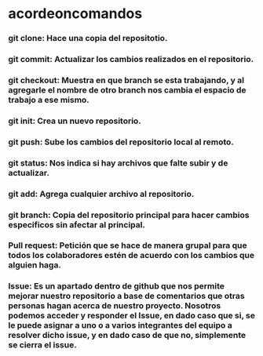 # acordeoncomandos

### git clone: Hace una copia del repositotio.

### git commit: Actualizar los cambios realizados en el repositorio.

### git checkout: Muestra en que branch se esta trabajando, y al agregarle el nombre de otro branch nos cambia el espacio de trabajo a ese mismo. 

### git init: Crea un nuevo repositorio.

### git push: Sube los cambios del repositorio local al remoto.

### git status: Nos indica si hay archivos que falte subir y de actualizar.

### git add: Agrega cualquier archivo al repositorio.

### git branch: Copia del repositorio principal para hacer cambios especificos sin afectar al principal.

### Pull request: Petición que se hace de manera grupal para que todos los colaboradores estén de acuerdo con los cambios que alguien haga.

### Issue: Es un apartado dentro de github que nos permite mejorar nuestro repositorio a base de comentarios que otras personas hagan acerca de nuestro proyecto. Nosotros podemos acceder y responder el Issue, en dado caso que si, se le puede asignar a uno o a varios integrantes del equipo a resolver dicho issue, y en dado caso de que no, simplemente se cierra el issue.
